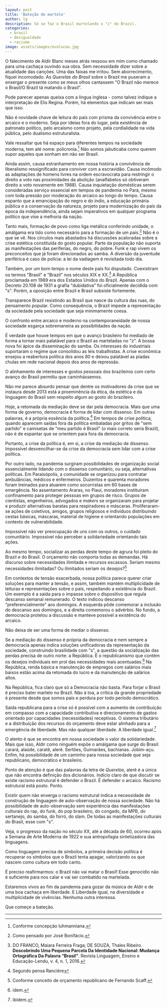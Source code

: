```yaml
---
layout: post
title: 'Bateção de martelo'
author: lg
description: Só se faz o Brasil martelando o "z" do Brazil.
categories:
  - brasil
  - desigualdade
  - racismo
image: assets/images/evolucao.jpg
---
```

O falecimento de Aldir Blanc meses atrás ressoou em mim como chamado para uma cachaça ouvindo sua obra. Sem necessidade dizer sobre a atualidade das canções. Uma das faixas me irritou. Sem aborrecimento, fiquei incomodado. As *Querelas do Brasil* sobre o Brazil me puseram a enxergar o presente como se meus olhos cantassem "O Brazil não merece o Brasil/O Brazil tá matando o Brasil".

Pode parecer apenas queixa com a língua inglesa - como talvez indique a interpretação de Elis Regina. Porém, há elementos que indicam ser mais que isso.

Não é novidade chave de leitura do país com prisma da convivência entre o arcaico e o moderno. Seja por ideias fora do lugar, pela existência de patronato político, pelo arcaísmo como projeto, pela cordialidade na vida pública, pelo dualismo estruturalista.

Vale ressaltar que há espaço para diferentes tempos na sociedade moderna, tem até nome: policronia.[^1] Não somos jabuticaba como querem supor aqueles que sonham em não ser Brasil.

Ainda assim, causa estranhamento em nossa história a convivência de liberalismo ressignificado para conviver com a escravidão. Causa incômodo as adaptações de homens livres na ordem escravocrata para restringir o direito a voto nas proximidades da abolição (analfabetos só obtiveram direito a voto novamente em 1988). Causa inquietação domésticas serem consideradas serviço essencial em tempos de pandemia no Pará, mesmo com toda pressão por moderação do arcaico ao longo do tempo. Causa espanto que a emancipação do negro e do índio, a educação primária pública e a conservação da natureza, projeto para modernização do país da época da independência, ainda sejam imperativos em qualquer programa político que vise a melhoria da nação.

Tanto mais, formação de povo como liga metálica conferindo unidade, o amálgama era tido como necessário para a formação de um país.[^2] Não é o que se vê. Nos círculos mais abastados há discussões acaloradas sobre a crise estética constituída do gosto popular. Parte da população não suporta as manifestações das periferias, do negro, do pobre. Funk e rap vivem os preconceitos que já foram direcionados ao samba. A diversão da juventude periférica é caso de polícia: a lei da vadiagem é revisitada todo dia.

Também, por um bom tempo o nome deste país foi disputado. Coexistiram os termos "Brasil" e "Brazil" nos séculos XIX e XX.[^3] A República proclamada em 1989 era dos Estados Unidos do Brazil. Apenas com o Decreto 20.108 de 1931 a grafia "dubidativa" foi oficialmente decidida com "s". Porém, a oposição entre Brazil e Brasil subsiste fortemente.

Transparece Brazil resistindo ao Brasil que nasce da cultura das ruas, do pensamento popular. Como consequência, o Brazil impede a representação da sociedade pela sociedade que seja minimamente coesa.

O confronto entre arcaico e moderno na contemporaneidade de nossa sociedade esgarça sobremaneira as possibilidades da nação.

É verdade que houve tempos em que o avanço brasileiro foi mediado de forma a tornar mais palatável para o Brazil as marteladas no "z". A bossa nova foi ápice da disseminação do samba. Os interesses do industriais suportaram o regime que consolidou as leis trabalhistas. A crise econômica ensejou a reabertura política dos anos 80 e deixou palatável as piadas chulas em rede nacional depois dos anos de repressão.

O alinhamento de interesses e gostos pessoais dos brazileiros com certo avanço do Brasil permitiu que caminhássemos.

Não me parece absurdo pensar que dentre os motivadores da crise que se instaura desde 2013 está a proeminência da ética, da estética e da linguagem do Brasil sem respeito algum ao gosto do brazileiro.

Hoje, a retomada da mediação deve se dar pela democracia. Mais que uma forma de governo, democracia é forma de lidar com dissenso. Em outras palavras, é a própria essência da política.[^4] Em tempos de crise política, quando aparecem saídas fora da política embaladas por gritos de "sem partido" e camisetas de "meu partido é Brasil" (o mais correto seria Brazil), não é de espantar que se orientem para fora da democracia.

Portanto, a crise da política é, em si, a crise da mediação de dissenso. Impossível desvencilhar-se da crise da democracia sem lidar com a crise política.

Por outro lado, na pandemia surgiram possibilidades de organização social essencialmente lidando com o dissenso comunitário, ou seja, alternativas políticas. Em Paraisópolis, a comunidade se organizou para contratar ambulâncias, médicos e enfermeiros. Duzentos e quarenta moradores foram treinados para atuarem como socorristas em 60 bases de emergência. No assentamento Araras, no Piauí, moradores instituíram confinamento para proteger pessoas em grupos de risco. Grupos de cientistas, engenheiros, advogados e *makers* se organizaram para projetar e produzir alternativas baratas para respiradores e máscaras. Proliferaram-se ações de coletivos, amigos, grupos religiosos e indivíduos distribuindo cestas básicas, máscaras, material de higiene e orientando populações em contexto de vulnerabilidade.

Impossível não ver preocupação de uns com os outros, o cuidado comunitário. Impossível não perceber a solidariedade orientando tais ações.

Ao mesmo tempo, socializar as perdas deste tempo de agrura foi pleito do Brazil e do Brasil. O orçamento não comporta todas as demandas. Há discurso sobre necessidades ilimitada e recursos escassos. Seriam mesmo necessidades ilimitadas? Ou ilimitados seriam os desejos?[^5]

Em contextos de tensão exacerbada, nossa política parece querer criar soluções para manter a tensão, e assim, também mantém multiplicidade de leituras e representações sobre o país, respeitando a existência do Brazil. Um exemplo é a saída para o impasse sobre o dispositivo que regula descanso semanal remunerado. O texto indicou descanso "preferencialmente" aos domingos. A esquerda pôde comemorar a inclusão do descanso aos domingos, e a direita comemorou o advérbio. No fundo, a democracia protelou a discussão e manteve possível a existência do arcaico.

Não deixa de ser uma forma de mediar o dissenso.

Se a mediação do dissenso é própria da democracia e nem sempre a democracia apenas indica soluções unificadoras da representação da sociedade, construindo brasilidade com "s", a questão da socialização das perdas precisa de outro norte: a República. É o republicanismo que contém os desejos individuais em prol das necessidades mais acentuadas.[^6] Na República, renda básica e manutenção de empregos com salários mais baixos estão acima da retomada do lucro e da manutenção de salários altos.

Na República, fica claro que só a Democracia não basta.  Para forjar o Brasil é preciso bater martelo no Brazil. Não à toa, a crítica da grande propriedade é presente desde que somos país e perdura por todo período democrático.

Saída republicana para a crise só é possível com a aumento de contribuição em compasso com a capacidade contributiva e direcionamento de gastos orientado por capacidades (necessidades) receptivas. O sistema tributário e a distribuição dos recursos do orçamento deve estar alinhado para a emergência de liberdade. Mas não qualquer liberdade. A liberdade igual.[^7]

O alento é que se encontra em nossa sociedade o valor da solidariedade. Mais que isso, Aldir como ninguém expõe o amálgama que surge do Brasil: carará, alaúde, caratê, alerê. Sertões, Guimarães, bachianas. Jobim-açu. Enfim, há possibilidade de um caminho para nossa sociedade que seja republicano, democrático e brasileiro.

Ponto de atenção é que das palavras da letra de *Querelas*, alerê é a única que não encontra definição dos dicionários. Indício claro de que discutir se existe racismo estrutural é defender o Brazil. É defender o arcaico. Racismo estrutural está posto. Ponto.

Existir quem não enxerga o racismo estrutural indica a necessidade de construção de linguagem de auto-observação de nossa sociedade. Não há possibilidade de auto-observação sem experiência das manifestações culturais do rap, do funk, do pop brasileiro, do congado, da MPB, do sertanejo, do samba, do forró, do slam. De todas as manifestações culturais do Brasil, esse com "s".

Veja, o progresso da nação no século XX, até a década de 60, ocorreu após a Semana de Arte Moderna de 1922 e sua antropofagia sintetizadora das linguagens.

Como linguagem precisa de símbolos, a primeira decisão política é recuperar os símbolos que o Brazil tenta apagar, valorizando os que nascem como cultura em todo canto.

É preciso reafirmarmos: o Brazil não vai matar o Brasil! Esse genocídio não é suficiente para nos calar e vai ser combatido na martelada.

Estaremos vivos ao fim da pandemia para gozar da música de Aldir e de uma boa cachaça em liberdade. E Liberdade igual, na diversidade e multiplicidade de vivências. Nenhuma outra interessa.

Que começe a bateção.

--------------------------------------------------------------------------------

[^1]: Conforme concepção luhmanniana.
[^2]: Como pensado por José Bonifácio.
[^3]: DO FRANCO, Maiara Ferreira Fraga; DE SOUZA, Thales Ribeiro. **Descobrindo Uma Pequena Parcela Da Identidade Nacional: Mudança Ortográfica Da Palavra “Brasil”**. Revista Linguagem, Ensino e Educação-Lendu, v. 4, n. 1, 2016.
[^4]: Segundo pensa Rancière
[^5]: Conforme conceito de orçamento republicano de Fernando Scaff.
[^6]: idem.
[^7]: ibidem.
